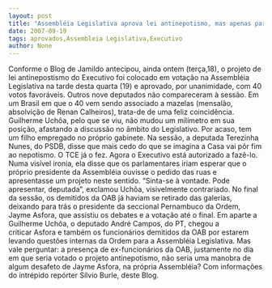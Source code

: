 ```yaml
---
layout: post
title: "Assembléia Legislativa aprova lei antinepotismo, mas apenas para o Executivo "
date: 2007-09-19
tags: aprovados,Assembleia Legislativa,Executivo
author: None
---
```

Conforme o Blog de Jamildo antecipou, ainda&nbsp;ontem (ter&ccedil;a,18),&nbsp;o projeto de lei antinepostismo do Executivo foi colocado em vota&ccedil;&atilde;o na Assembl&eacute;ia Legislativa na tarde desta quarta (19) e aprovado, por unanimidade, com 40 votos favor&aacute;veis. Outros nove deputados n&atilde;o compareceram &agrave; sess&atilde;o.
Em um Brasil em que o 40 vem sendo associado&nbsp;a mazelas (mensal&atilde;o, absolvi&ccedil;&atilde;o de Renan Calheiros), trata-de de uma feliz coincid&ecirc;ncia.
Guilherme Uch&ocirc;a, pelo que se viu, n&atilde;o mudou um mil&iacute;metro em sua posi&ccedil;&atilde;o, afastando a discuss&atilde;o no &acirc;mbito do Legislativo. Por acaso, tem um filho empregado no pr&oacute;prio gabinete.
Na sess&atilde;o, a deputada Terezinha Nunes, do PSDB, disse que mais cedo do que se imagina a Casa vai&nbsp;p&ocirc;r fim ao nepotismo. O TCE j&aacute; o fez. Agora o Executivo est&aacute; autorizado a faz&ecirc;-lo.
Numa vis&iacute;vel ironia, ela disse que os parlamentares iriam esperar que o pr&oacute;prio presidente da Assembl&eacute;ia ouvisse o pedido das ruas e apresentasse um projeto neste sentido.
&ldquo;Sinta-se &agrave; vontade. Pode apresentar, deputada&rdquo;, exclamou Uch&ocirc;a, visivelmente contrariado.
No final da sess&atilde;o,&nbsp;os demitidos da OAB j&aacute; haviam se retirado das galerias, deixando para tr&aacute;s o presidente da seccional Pernambuco da Ordem, Jayme Asfora, que assistiu os debates e a vota&ccedil;&atilde;o at&eacute; o final.
Em aparte a Guilherme Uch&ocirc;a,&nbsp;o deputado Andr&eacute; Campos, do PT, chegou a criticar&nbsp;Asfora e tamb&eacute;m os funcion&aacute;rios demitidos da OAB por estarem&nbsp; levando&nbsp;quest&otilde;es internas da Ordem para a Assembl&eacute;ia Legislativa. 
Mas vale perguntar: a presen&ccedil;a de ex-funcion&aacute;rios da OAB, justamente no dia em que seria votado o projeto antinepotismo, n&atilde;o seria&nbsp;uma manobra de algum desafeto de Jayme Asfora, na pr&oacute;pria Assembl&eacute;ia?
Com informa&ccedil;&otilde;es do intr&eacute;pido rep&oacute;rter S&iacute;lvio Burle, deste Blog. 